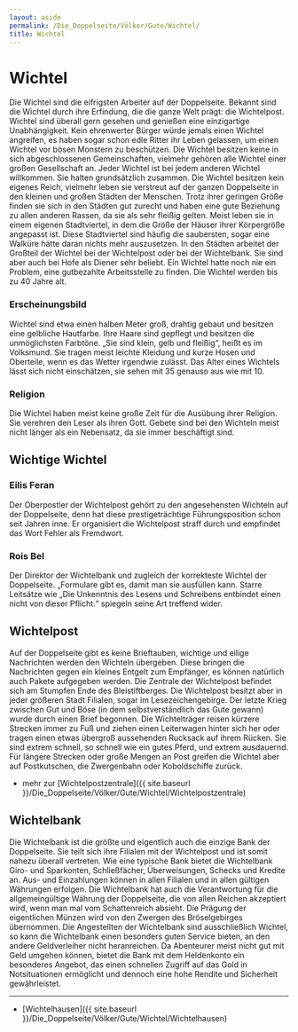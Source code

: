 ```yaml
---
layout: aside
permalink: /Die_Doppelseite/Völker/Gute/Wichtel/
title: Wichtel
---
```


# Wichtel

Die Wichtel sind die eifrigsten Arbeiter auf der Doppelseite. Bekannt sind die Wichtel durch ihre Erfindung, die die ganze Welt prägt: die Wichtelpost. Wichtel sind überall gern gesehen und genießen eine einzigartige Unabhängigkeit. Kein ehrenwerter Bürger würde jemals einen Wichtel angreifen, es haben sogar schon edle Ritter ihr Leben gelassen, um einen Wichtel vor bösen Monstern zu beschützen. Die Wichtel besitzen keine in sich abgeschlossenen Gemeinschaften, vielmehr gehören alle Wichtel einer großen Gesellschaft an. Jeder Wichtel ist bei jedem anderen Wichtel willkommen. Sie halten grundsätzlich zusammen. Die Wichtel besitzen kein eigenes Reich, vielmehr leben sie verstreut auf der ganzen Doppelseite in den kleinen und großen Städten der Menschen. Trotz ihrer geringen Größe finden sie sich in den Städten gut zurecht und haben eine gute Beziehung zu allen anderen Rassen, da sie als sehr fleißig gelten. Meist leben sie in einem eigenen Stadtviertel, in dem die Größe der Häuser ihrer Körpergröße angepasst ist. Diese Stadtviertel sind häufig die saubersten, sogar eine Walküre hätte daran nichts mehr auszusetzen. In den Städten arbeitet der Großteil der Wichtel bei der Wichtelpost oder bei der Wichtelbank. Sie sind aber auch bei Hofe als Diener sehr beliebt. Ein Wichtel hatte noch nie ein Problem, eine gutbezahlte Arbeitsstelle zu finden. Die Wichtel werden bis zu 40 Jahre alt.

### Erscheinungsbild

Wichtel sind etwa einen halben Meter groß, drahtig gebaut und besitzen eine gelbliche Hautfarbe. Ihre Haare sind gepflegt und besitzen die unmöglichsten Farbtöne. &bdquo;Sie sind klein, gelb und fleißig&ldquo;, heißt es im Volksmund. Sie tragen meist leichte Kleidung und kurze Hosen und Oberteile, wenn es das Wetter irgendwie zulässt. Das Alter eines Wichtels lässt sich nicht einschätzen, sie sehen mit 35 genauso aus wie mit 10.

### Religion

Die Wichtel haben meist keine große Zeit für die Ausübung ihrer Religion. Sie verehren den Leser als ihren Gott. Gebete sind bei den Wichteln meist nicht länger als ein Nebensatz, da sie immer beschäftigt sind.

## Wichtige Wichtel

### Eilis Feran

Der Oberpostler der Wichtelpost gehört zu den angesehensten Wichteln auf der Doppelseite, denn hat diese prestigeträchtige Führungsposition schon seit Jahren inne. Er organisiert die Wichtelpost straff durch und empfindet das Wort Fehler als Fremdwort.

### Rois Bel

Der Direktor der Wichtelbank und zugleich der korrekteste Wichtel der Doppelseite. &bdquo;Formulare gibt es, damit man sie ausfüllen kann. Starre Leitsätze wie &bdquo;Die Unkenntnis des Lesens und Schreibens entbindet einen nicht von dieser Pflicht.&ldquo; spiegeln seine Art treffend wider.

## Wichtelpost

Auf der Doppelseite gibt es keine Brieftauben, wichtige und eilige Nachrichten werden den Wichteln übergeben. Diese bringen die Nachrichten gegen ein kleines Entgelt zum Empfänger, es können natürlich auch Pakete aufgegeben werden. Die Zentrale der Wichtelpost befindet sich am Stumpfen Ende des Bleistiftberges. Die Wichtelpost besitzt aber in jeder größeren Stadt Filialen, sogar im Lesezeichengebirge. Der letzte Krieg zwischen Gut und Böse (in dem selbstverständlich das Gute gewann) wurde durch einen Brief begonnen. Die Wichtelträger reisen kürzere Strecken immer zu Fuß und ziehen einen Leiterwagen hinter sich her oder tragen einen etwas übergroß aussehenden Rucksack auf ihrem Rücken. Sie sind extrem schnell, so schnell wie ein gutes Pferd, und extrem ausdauernd. Für längere Strecken oder große Mengen an Post greifen die Wichtel aber auf Postkutschen, die Zwergenbahn oder Koboldschiffe zurück.

- mehr zur [Wichtelpostzentrale]({{ site.baseurl }}/Die_Doppelseite/Völker/Gute/Wichtel/Wichtelpostzentrale)

## Wichtelbank

Die Wichtelbank ist die größte und eigentlich auch die einzige Bank der Doppelseite. Sie teilt sich ihre Filialen mit der Wichtelpost und ist somit nahezu überall vertreten. Wie eine typische Bank bietet die Wichtelbank Giro- und Sparkonten, Schließfächer, Überweisungen, Schecks und Kredite an. Aus- und Einzahlungen können in allen Filialen und in allen gültigen Währungen erfolgen. Die Wichtelbank hat auch die Verantwortung für die allgemeingültige Währung der Doppelseite, die von allen Reichen akzeptiert wird, wenn man mal vom Schattenreich absieht. Die Prägung der eigentlichen Münzen wird von den Zwergen des Bröselgebirges übernommen. Die Angestellten der Wichtelbank sind ausschließlich Wichtel, so kann die Wichtelbank einen besonders guten Service bieten, an den andere Geldverleiher nicht heranreichen. Da Abenteurer meist nicht gut mit Geld umgehen können, bietet die Bank mit dem Heldenkonto ein besonderes Angebot, das einen schnellen Zugriff auf das Gold in Notsituationen ermöglicht und dennoch eine hohe Rendite und Sicherheit gewährleistet.

***

- [Wichtelhausen]({{ site.baseurl }}/Die_Doppelseite/Völker/Gute/Wichtel/Wichtelhausen)
